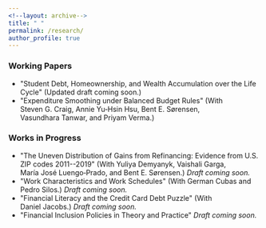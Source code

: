 ```yaml
---
<!--layout: archive-->
title: " "
permalink: /research/
author_profile: true
---
```


### Working Papers

* "Student Debt, Homeownership, and Wealth Accumulation over the Life Cycle" (Updated draft coming soon.) <br>
* "Expenditure Smoothing under Balanced Budget Rules" (With Steven&nbsp;G.&nbsp;Craig, Annie&nbsp;Yu&#8209;Hsin&nbsp;Hsu, Bent&nbsp;E.&nbsp;S&oslash;rensen, Vasundhara&nbsp;Tanwar, and Priyam&nbsp;Verma.) <br>

### Works in Progress

* "The Uneven Distribution of Gains from Refinancing: Evidence from U.S. ZIP codes 2011--2019" (With Yuliya&nbsp;Demyanyk, Vaishali&nbsp;Garga, Mar&iacute;a&nbsp;Jos&eacute;&nbsp;Luengo&#8209;Prado, and Bent&nbsp;E.&nbsp;S&oslash;rensen.) *Draft coming soon.* <br>
* "Work Characteristics and Work Schedules" (With German&nbsp;Cubas and Pedro&nbsp;Silos.) *Draft coming soon.* <br>
* "Financial Literacy and the Credit Card Debt Puzzle" (With Daniel&nbsp;Jacobs.) *Draft coming soon.* <br>
* "Financial Inclusion Policies in Theory and Practice" *Draft coming soon.* <br>